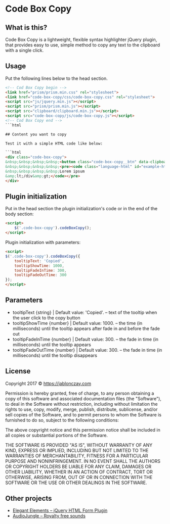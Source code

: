 # Code Box Copy

## What is this?

Code Box Copy is a lightweight, flexible syntax highlighter jQuery plugin, that provides easy to use, simple method to copy any text to the clipboard with a single click.

## Usage

Put the following lines below to the head section.

```html
<!-- Cod Box Copy begin -->
<link href="prism/prism.min.css" rel="stylesheet">
<link href="code-box-copy/css/code-box-copy.css" rel="stylesheet">
<script src="js/jquery.min.js"></script>
<script src="prism/prism.min.js"></script>
<script src="clipboard/clipboard.min.js"></script>
<script src="code-box-copy/js/code-box-copy.js"></script>
<!-- Cod Box Copy end -->
```html

## Content you want to copy

Test it with a simple HTML code like below:

```html
<div class="code-box-copy">
&nbsp;&nbsp;&nbsp;&nbsp;<button class="code-box-copy__btn" data-clipboard-target="#example-html" title="Copy"></button>
&nbsp;&nbsp;&nbsp;&nbsp;<pre><code class="language-html" id="example-html">&amp;lt;div class=&amp;quot;example&amp;quot;&amp;gt;
&nbsp;&nbsp;&nbsp;&nbsp;Lorem ipsum
&amp;lt;/div&amp;gt;</code></pre>
</div>
```
## Plugin initialization

Put in the head section the plugin initialization's code or in the end of the body section:

```html
<script>
    $('.code-box-copy').codeBoxCopy();
</script>
```

Plugin initialization with parameters:

```html
<script>
$('.code-box-copy').codeBoxCopy({
    tooltipText: 'Copied',
    tooltipShowTime: 1000,
    tooltipFadeInTime: 300,
    tooltipFadeOutTime: 300
});
</script>
```

## Parameters

- tooltipText {string} | Default value: 'Copied'. – text of the tooltip when the user click to the copy button
- tooltipShowTime {number} | Default value: 1000. – the time (in milliseconds) until the tooltip appears after fade in and before the fade out
- tooltipFadeInTime {number} | Default value: 300. – the fade in time (in milliseconds) until the tooltip appears
- tooltipFadeOutTime {number} | Default value: 300. – the fade in time (in milliseconds) until the tooltip disappears

## License

Copyright 2017 © https://jablonczay.com


Permission is hereby granted, free of charge, to any person obtaining a copy of this software and associated documentation files (the "Software"), to deal in the Software without restriction, including without limitation the rights to use, copy, modify, merge, publish, distribute, sublicense, and/or sell copies of the Software, and to permit persons to whom the Software is furnished to do so, subject to the following conditions:


The above copyright notice and this permission notice shall be included in all copies or substantial portions of the Software.


THE SOFTWARE IS PROVIDED "AS IS", WITHOUT WARRANTY OF ANY KIND, EXPRESS OR IMPLIED, INCLUDING BUT NOT LIMITED TO THE WARRANTIES OF MERCHANTABILITY, FITNESS FOR A PARTICULAR PURPOSE AND NONINFRINGEMENT. IN NO EVENT SHALL THE AUTHORS OR COPYRIGHT HOLDERS BE LIABLE FOR ANY CLAIM, DAMAGES OR OTHER LIABILITY, WHETHER IN AN ACTION OF CONTRACT, TORT OR OTHERWISE, ARISING FROM, OUT OF OR IN CONNECTION WITH THE SOFTWARE OR THE USE OR OTHER DEALINGS IN THE SOFTWARE.

## Other projects

- [Elegant Elements – jQuery HTML Form Plugin](https://codecanyon.net/item/jquery-forms-elegant-elements/18656657?ref=jablonczay)
- [AudioJungle – Royalty free sounds](https://audiojungle.net/user/jablonczay/portfolio)
